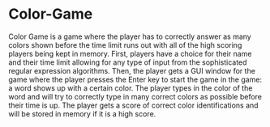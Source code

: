 # Color-Game
Color Game is a game where the player has to correctly answer as many colors shown before the time limit runs out with all of the high scoring players being kept in memory. First, players have a choice for their name and their time limit allowing for any type of input from the sophisticated regular expression algorithms. Then, the player gets a GUI window for the game where the player presses the Enter key to start the game in the game: a word shows up with a certain color. The player types in the color of the word and will try to correctly type in many correct colors as possible before their time is up. The player gets a score of correct color identifications and will be stored in memory if it is a high score.
